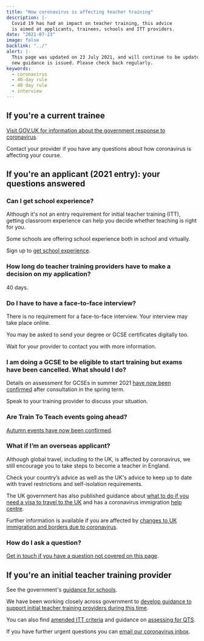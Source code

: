 ```yaml
---
title: "How coronavirus is affecting teacher training"
description: |-
  Covid 19 has had an impact on teacher training, this advice
  is aimed at applicants, trainees, schools and ITT providers.
date: "2021-07-23"
image: false
backlink: "../"
alert: |-
  This page was updated on 23 July 2021, and will continue to be updated as
  new guidance is issued. Please check back regularly.
keywords:
  - coronavirus
  - 40-day rule
  - 40 day rule
  - interview
---
```


## If you're a current trainee

[Visit GOV.UK for information about the government response to coronavirus](https://www.gov.uk/coronavirus).

Contact your provider if you have any questions about how coronavirus is affecting your course.

## If you're an applicant (2021 entry): your questions answered

### Can I get school experience?

Although it's not an entry requirement for initial teacher training (ITT), getting classroom experience can help you decide whether teaching is right for you.

Some schools are offering school experience both in school and virtually.

Sign up to [get school experience](https://schoolexperience.education.gov.uk/).

### How long do teacher training providers have to make a decision on my application?

40 days.

### Do I have to have a face-to-face interview?

There is no requirement for a face-to-face interview. Your interview may take place online.

You may be asked to send your degree or GCSE certificates digitally too.

Wait for your provider to contact you with more information.

### I am doing a GCSE to be eligible to start training but exams have been cancelled. What should I do?

Details on assessment for GCSEs in summer 2021 [have now been confirmed](https://www.gov.uk/government/publications/student-guide-to-awarding-summer-2021) after consultation in the spring term.

Speak to your training provider to discuss your situation.

### Are Train To Teach events going ahead?

[Autumn events have now been confirmed](/events).

### What if I’m an overseas applicant?

Although global travel, including to the UK, is affected by coronavirus, we still encourage you to take steps to become a teacher in England.

Check your country’s advice as well as the UK's advice to keep up to date with travel restrictions and self-isolation requirements.

The UK government has also published guidance about [what to do if you need a visa to travel to the UK](https://www.gov.uk/guidance/coronavirus-covid-19-advice-for-uk-visa-applicants-and-temporary-uk-residents#outside-uk) and has a coronavirus immigration [help centre](https://www.gov.uk/guidance/coronavirus-covid-19-advice-for-uk-visa-applicants-and-temporary-uk-residents#helpline).

Further information is available if you are affected by [changes to UK immigration and borders due to coronavirus](https://www.gov.uk/government/collections/coronavirus-covid-19-immigration-and-borders).

### How do I ask a question?

[Get in touch if you have a question not covered on this page](#talk-to-us).

## If you're an initial teacher training provider

See the government's [guidance for schools](https://www.gov.uk/government/publications/actions-for-schools-during-the-coronavirus-outbreak#school-workforce).

We have been working closely across government to [develop guidance to support initial teacher training providers during this time](https://www.gov.uk/government/publications/coronavirus-covid-19-initial-teacher-training-itt).

You can also find [amended ITT criteria](https://www.gov.uk/government/publications/initial-teacher-training-criteria) and guidance on [assessing for QTS](https://www.gov.uk/government/publications/coronavirus-covid-19-initial-teacher-training-itt/coronavirus-covid-19-initial-teacher-training-itt#recommendation-for-qualified-teacher-status-qts--progress-assessments-for-202021-trainees).

If you have further urgent questions you can [email our coronavirus inbox](mailto:DfE.coronavirushelpline@education.gov.uk).
